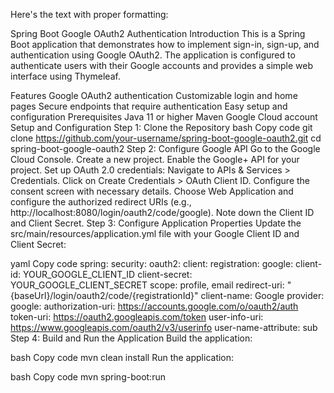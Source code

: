 
Here's the text with proper formatting:

Spring Boot Google OAuth2 Authentication
Introduction
This is a Spring Boot application that demonstrates how to implement sign-in, sign-up, and authentication using Google OAuth2. The application is configured to authenticate users with their Google accounts and provides a simple web interface using Thymeleaf.

Features
Google OAuth2 authentication
Customizable login and home pages
Secure endpoints that require authentication
Easy setup and configuration
Prerequisites
Java 11 or higher
Maven
Google Cloud account
Setup and Configuration
Step 1: Clone the Repository
bash
Copy code
git clone https://github.com/your-username/spring-boot-google-oauth2.git
cd spring-boot-google-oauth2
Step 2: Configure Google API
Go to the Google Cloud Console.
Create a new project.
Enable the Google+ API for your project.
Set up OAuth 2.0 credentials:
Navigate to APIs & Services > Credentials.
Click on Create Credentials > OAuth Client ID.
Configure the consent screen with necessary details.
Choose Web Application and configure the authorized redirect URIs (e.g., http://localhost:8080/login/oauth2/code/google).
Note down the Client ID and Client Secret.
Step 3: Configure Application Properties
Update the src/main/resources/application.yml file with your Google Client ID and Client Secret:

yaml
Copy code
spring:
  security:
    oauth2:
      client:
        registration:
          google:
            client-id: YOUR_GOOGLE_CLIENT_ID
            client-secret: YOUR_GOOGLE_CLIENT_SECRET
            scope: profile, email
            redirect-uri: "{baseUrl}/login/oauth2/code/{registrationId}"
            client-name: Google
        provider:
          google:
            authorization-uri: https://accounts.google.com/o/oauth2/auth
            token-uri: https://oauth2.googleapis.com/token
            user-info-uri: https://www.googleapis.com/oauth2/v3/userinfo
            user-name-attribute: sub
Step 4: Build and Run the Application
Build the application:

bash
Copy code
mvn clean install
Run the application:

bash
Copy code
mvn spring-boot:run

